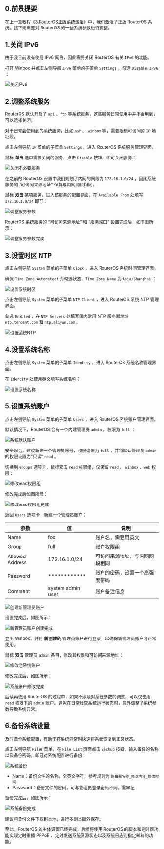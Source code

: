 ## 0.前景提要

在上一篇教程《[3.RouterOS正版系统激活](./3.RouterOS正版系统激活.md)》中，我们激活了正版 RouterOS 系统。接下来需要对 RouterOS 的一些系统参数进行调整。

## 1.关闭 IPv6

由于我目前没有使用 IPv6 网络，因此需要关闭 RouterOS 有关 `IPv6` 的功能。  

打开 Winbox 并点击左侧导航 `IPv6` 菜单的子菜单 `Settings` ，勾选 `Disable IPv6` ：

![关闭IPv6](img/p4/disable_ipv6.png)

## 2.调整系统服务

RouterOS 默认开启了 `api` 、`ftp` 等系统服务，这些服务日常使用中并不会用到，可以选择关闭。  

对于日常会使用到的系统服务，比如 `ssh` 、 `winbox` 等，需要限制可访问的 `IP` 地址段。  

点击左侧导航 `IP` 菜单的子菜单 `Settings` ，进入 RouterOS 系统服务管理界面。  

鼠标 **单击** 选中需要关闭的服务，点击 `Disable` 按钮，即可关闭服务：

![关闭不必要服务](img/p4/disable_services.png)

在之前的 RouterOS 设置中我们规划了内网的网段为 `172.16.1.0/24` ，因此系统服务的 “可访问来源地址” 保持与内网网段相同。  

鼠标 **双击** 某项服务，进入该服务的配置界面，在 `Available From` 处填写 `172.16.1.0/24` 即可：  

![调整服务参数](img/p4/config_service.png)

RouterOS 系统服务的 “可访问来源地址” 和 “服务端口” 设置完成后，如下图所示：

![调整服务参数完成](img/p4/config_servic_done.png)

## 3.设置时区 NTP

点击左侧导航 `System` 菜单的子菜单 `Clock` ，进入 RouterOS 系统时间管理界面。  

确保 `Time Zone Autodetect` 为勾选状态，`Time Zone Name` 为 `Asia/Shanghai` ：  

![设置系统时区](img/p4/time_zone.png)

点击左侧导航 `System` 菜单的子菜单 `NTP Client` ，进入 RouterOS 系统 NTP 管理界面。  

勾选 `Enabled` ，在 `NTP Servers` 处填写国内常用 NTP 服务器地址 `ntp.tencent.com` 和 `ntp.aliyun.com` 。

![设置系统NTP](img/p4/system_ntp.png)

## 4.设置系统名称

点击左侧导航 `System` 菜单的子菜单 `Identity` ，进入 RouterOS 系统名称管理界面。  

在 `Identity` 处使用英文填写系统名称：  

![设置系统名称](img/p4/system_name.png)

## 5.设置系统账户

点击左侧导航 `System` 菜单的子菜单 `Users` ，进入 RouterOS 系统账户管理界面。  

默认情况下，RouterOS 会有一个内建管理员 `admin` ，权限为 `full` ：

![系统默认账户](img/p4/system_default_user.png)

安全起见，建议新建一个管理员账号，权限设置为 `full` ，并将默认管理员 `admin` 的权限设置为“只读” `read` 。

切换到 `Groups` 选项卡，鼠标双击 `read` 权限组，仅保留 `read` 、 `winbox` 、`web` 权限：

![修改read权限组](img/p4/modify_read_group.png)

修改完成后如图所示：

![修改read权限组完成](img/p4/read_group_done.png)

返回 `Users` 选项卡，新建一个管理员账户：

|参数|值|说明|
|--|--|--|
|Name|fox|账户名，需要用英文|
|Group|full|账户权限组|
|Allowed Address|172.16.1.0/24|可访问来源地址，与内网网段相同|
|Password|************|账户的密码，设置一个高强度密码|
|Comment|system admin user|账户备注信息|

![创建新管理员账户](img/p4/new_system_user.png)

设置完成后，如图所示：

![新管理员账户创建完成](img/p4/new_admin_user_done.png)

登出 Winbox，并用 **新创建的** 管理员账户进行登录，以确保新管理员账户可正常使用。  

鼠标 **双击** 管理员 `admin` 条目，修改其权限和可访问来源地址：

![修改老系统账户](img/p4/modify_old_admin.png)

修改完成后，如图所示：

![系统账户修改完成](img/p4/all_system_user_done.png)

后续再使用 RouterOS 的过程中，如果不涉及对系统参数的调整，可以仅使用 `read` 权限下的 `admin` 账户。避免在日常检查系统运行状态时，意外调整了系统参数导致系统异常。

## 6.备份系统设置

及时备份系统配置，有助于在系统异常时快速将系统恢复到正常状态。  

点击左侧导航 `Files` 菜单，在 `File List` 页面点击 `Backup` 按钮，输入备份的名称以及备份密码，即可对系统配置进行备份：

![系统备份](img/p4/system_backup.png)

- Name：备份文件的名称，全英文字符，参考规则为 `路由器名称_修改内容_修改时间`
- Password：备份文件的密码，可与管理员登录密码不同，需牢记

备份完成后，如图所示：

![系统备份完成](img/p4/system_backup_done.png)

建议将备份文件下载到本地，进行多副本额外保存。  


至此，RouterOS 的主体设置已经完成，后续将使用 RouterOS 的脚本和定时器功能实现定时重播 PPPoE 、定时发送系统资源状态以及系统日志到指定邮箱的功能。